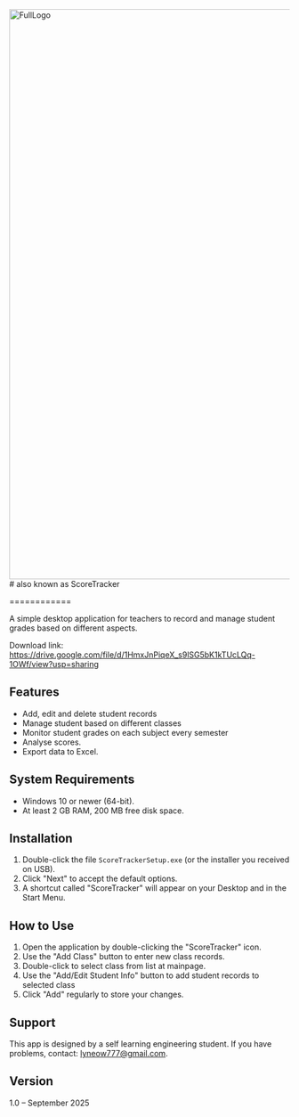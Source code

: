 <img width="1280" height="1024" alt="FullLogo" src="https://github.com/user-attachments/assets/48638fed-7482-48b8-acb8-e13a072a6f2e" />
# also known as ScoreTracker

============

A simple desktop application for teachers to record and manage student grades based on different aspects.

Download link: https://drive.google.com/file/d/1HmxJnPiqeX_s9lSG5bK1kTUcLQq-1OWf/view?usp=sharing

Features
--------
- Add, edit and delete student records 
- Manage student based on different classes
- Monitor student grades on each subject every semester
- Analyse scores.
- Export data to Excel.

System Requirements
-------------------
- Windows 10 or newer (64-bit).
- At least 2 GB RAM, 200 MB free disk space.

Installation
------------
1. Double-click the file `ScoreTrackerSetup.exe` (or the installer you received on USB).
2. Click "Next" to accept the default options.
3. A shortcut called "ScoreTracker" will appear on your Desktop and in the Start Menu.

How to Use
----------
1. Open the application by double-clicking the "ScoreTracker" icon.
2. Use the "Add Class" button to enter new class records.
3. Double-click to select class from list at mainpage.
4. Use the "Add/Edit Student Info" button to add student records to selected class
4. Click "Add" regularly to store your changes.

Support
-------
This app is designed by a self learning engineering student. If you have problems, contact: lyneow777@gmail.com.

Version
-------
1.0 – September 2025
